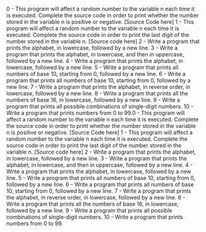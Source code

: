 0 - This program will affect a random number to the variable n each time it is executed. Complete the source code in order to print whether the number stored in the variable n is positive or negative. [Source Code here]
1 - This program will affect a random number to the variable n each time it is executed. Complete the source code in order to print the last digit of the number stored in the variable n. [Source code here]
2 - Write a program that prints the alphabet, in lowercase, followed by a new line.
3 - Write a program that prints the alphabet, in lowercase, and then in uppercase, followed by a new line.
4 - Write a program that prints the alphabet, in lowercase, followed by a new line.
5 - Write a program that prints all numbers of base 10, starting from 0, followed by a new line.
6 - Write a program that prints all numbers of base 10, starting from 0, followed by a new line.
7 - Write a program that prints the alphabet, in reverse order, in lowercase, followed by a new line.
8 - Write a program that prints all the numbers of base 16, in lowercase, followed by a new line.
9 - Write a program that prints all possible combinations of single-digit numbers.
10 - Write a program that prints numbers from 0 to 99.0 - This program will affect a random number to the variable n each time it is executed. Complete the source code in order to print whether the number stored in the variable n is positive or negative. [Source Code here]
1 - This program will affect a random number to the variable n each time it is executed. Complete the source code in order to print the last digit of the number stored in the variable n. [Source code here]
2 - Write a program that prints the alphabet, in lowercase, followed by a new line.
3 - Write a program that prints the alphabet, in lowercase, and then in uppercase, followed by a new line.
4 - Write a program that prints the alphabet, in lowercase, followed by a new line.
5 - Write a program that prints all numbers of base 10, starting from 0, followed by a new line.
6 - Write a program that prints all numbers of base 10, starting from 0, followed by a new line.
7 - Write a program that prints the alphabet, in reverse order, in lowercase, followed by a new line.
8 - Write a program that prints all the numbers of base 16, in lowercase, followed by a new line.
9 - Write a program that prints all possible combinations of single-digit numbers.
10 - Write a program that prints numbers from 0 to 99.
